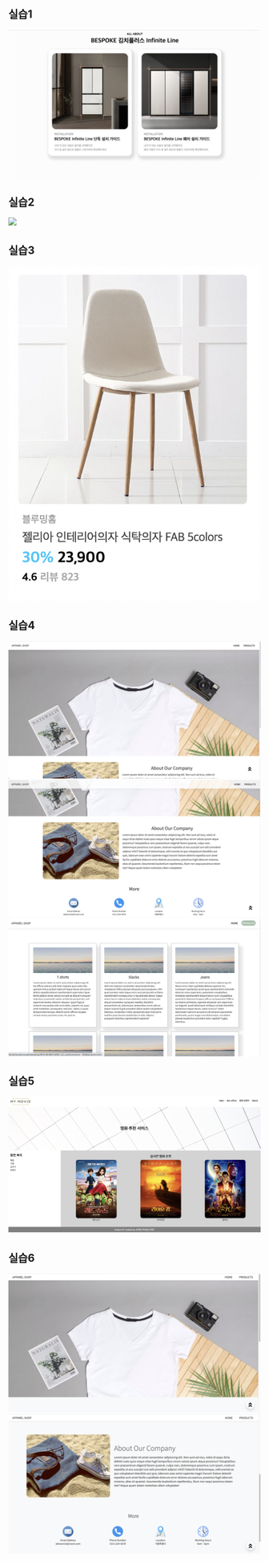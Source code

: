 ## 실습1

<img src="./README.assets/1.png" >

## 실습2

<img src="./README.assets/2.png" > 

## 실습3

<img src="./README.assets/3.png" > 

## 실습4

<img src="./README.assets/4.png" >

<img src="./README.assets/5.png" >



<img src="./README.assets/6.png" >

## 실습5

<img src="./README.assets/7.png" >

## 실습6

<img src="./README.assets/8.png" >

<img src="./README.assets/9.png" >